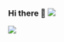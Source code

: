 ### Hi there 👋 [![](https://img.shields.io/badge/this%20is-shahriar%20shanto-orange?style=for-the-badge)](https://bio.link/shanto)
[![](https://i.imgur.com/rzhIqUP.png)](https://bio.link/shanto)
